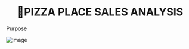 **<h1 align = "center">🍕PIZZA PLACE SALES ANALYSIS </h1>**

Purpose


![image](https://github.com/user-attachments/assets/2680788a-1bb0-4634-872d-ef453712ece5)

